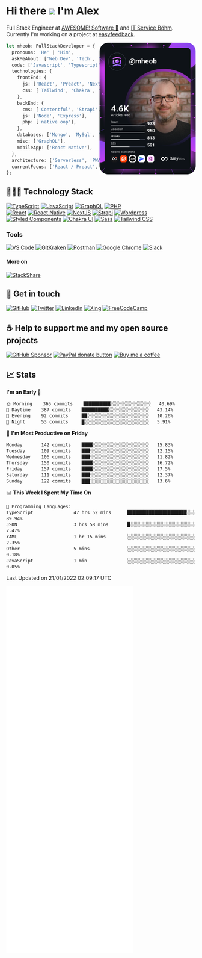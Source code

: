 # Hi there <img src="https://media.giphy.com/media/hvRJCLFzcasrR4ia7z/giphy.gif" width="25px"> I'm Alex

Full Stack Engineer at [AWESOME! Software 🚀](https://awesome-software.de/) and
[IT Service Böhm](https://www.its-boehm.de).\
Currently I'm working on a project at [easyfeedback](https://easy-feedback.de/).

<a href="https://app.daily.dev/mheob">
  <img
    align="right"
    width="256"
    src="https://raw.githubusercontent.com/mheob/mheob/devcard/devcard.svg"
    alt="Alexander Böhm's daily.dev Card"
  />
</a>

```ts
let mheob: FullStackDeveloper = {
  pronouns: 'He' | 'Him',
  askMeAbout: ['Web Dev', 'Tech', 'Soccer', 'Open Source'],
  code: ['Javascript', 'Typescript', 'PHP'],
  technologies: {
    frontEnd: {
      js: ['React', 'Preact', 'NextJS'],
      css: ['Tailwind', 'Chakra', 'Styled-Components'],
    },
    backEnd: {
      cms: ['Contentful', 'Strapi', 'WordPress', 'Craft CMS'],
      js: ['Node', 'Express'],
      php: ['native oop'],
    },
    databases: ['Mongo', 'MySql', 'SQLite'],
    misc: ['GraphQL'],
    mobileApp: ['React Native'],
  },
  architecture: ['Serverless', 'PWA', 'SPA'],
  currentFocus: ['React / Preact', 'NextJS', 'Open Source'],
};
```

## 🧑🏽‍💻 Technology Stack

[![TypeScript](https://img.shields.io/badge/TypeScript-007ACC.svg?&style=for-the-badge&logo=typescript&logoColor=white)](https://www.typescriptlang.org/)
[![JavaScript](https://img.shields.io/badge/JavaScript-F7DF1E.svg?&style=for-the-badge&logo=javascript&logoColor=black)](https://en.wikipedia.org/wiki/JavaScript)
[![GraphQL](https://img.shields.io/badge/GrapQL-E10098.svg?style=for-the-badge&logo=graphql&logoColor=white)](https://graphql.org/)
[![PHP](https://img.shields.io/badge/php-777BB4.svg?&style=for-the-badge&logo=php&logoColor=white)](https://php.net/)
\
[![React](https://img.shields.io/badge/React-20232A.svg?&style=for-the-badge&logo=react&logoColor=61DAFB)](https://reactjs.org/)
[![React Native](https://img.shields.io/badge/React_Native-20232A.svg?&style=for-the-badge&logo=react&logoColor=61DAFB)](https://reactnative.dev/)
[![NextJS](https://img.shields.io/badge/NextJs-000000.svg?style=for-the-badge&logo=next.js&logoColor=white)](https://nextjs.org/)
[![Strapi](https://img.shields.io/badge/Strapi-2F2E8B.svg?style=for-the-badge&logo=strapi&logoColor=white)](https://strapi.io/)
[![Wordpress](https://img.shields.io/badge/Wordpress-21759B.svg?style=for-the-badge&logo=wordpress&logoColor=white)](https://wordpress.org/)
\
[![Styled Components](https://img.shields.io/badge/Styled_Components-DB7093.svg?style=for-the-badge&logo=styled-components&logoColor=white)](https://styled-components.com/)
[![Chakra UI](https://img.shields.io/badge/Chakra_UI-319795.svg?style=for-the-badge&logo=chakra-ui&logoColor=white)](https://chakra-ui.com/)
[![Sass](https://img.shields.io/badge/Sass-CC6699.svg?&style=for-the-badge&logo=sass&logoColor=white)](https://sass-lang.com/)
[![Tailwind CSS](https://img.shields.io/badge/TailwindCSS-38B2AC.svg?&style=for-the-badge&logo=tailwind-css&logoColor=white)](https://tailwindcss.com/)

### Tools

[![VS Code](https://img.shields.io/badge/VS_Code-007ACC.svg?&style=for-the-badge&logo=visual-studio-code&logoColor=white)](https://code.visualstudio.com/)
[![GitKraken](https://img.shields.io/badge/GitKraken%2A-179287.svg?&style=for-the-badge&logo=gitkraken&logoColor=white)](https://www.gitkraken.com/invite/sPijQ3nc)
[![Postman](https://img.shields.io/badge/Postman-FF6C37.svg?&style=for-the-badge&logo=postman&logoColor=white)](https://www.postman.com/)
[![Google Chrome](https://img.shields.io/badge/Google_Chrome-4285F4.svg?&style=for-the-badge&logo=google-chrome&logoColor=white)](https://www.google.de/chrome/)
[![Slack](https://img.shields.io/badge/Slack-4A154B.svg?&style=for-the-badge&logo=slack&logoColor=white)](https://slack.com/)

#### More on

[![StackShare](https://img.shields.io/badge/StackShare-008FF9.svg?style=for-the-badge&logo=stackshare&logoColor=white)](https://stackshare.io/mheob/general)

## 💬 Get in touch

[![GitHub](https://img.shields.io/badge/github-100000.svg?&style=for-the-badge&logo=github&logoColor=white)](https://github.com/mheob)
[![Twitter](https://img.shields.io/badge/twitter-1DA1F2.svg?&style=for-the-badge&logo=twitter&logoColor=white)](https://twitter.com/mheob_a)
[![LinkedIn](https://img.shields.io/badge/LinkedIn-0077B5.svg?style=for-the-badge&logo=linkedin&logoColor=white)](https://www.linkedin.com/in/itsb)
[![Xing](https://img.shields.io/badge/Xing-006567.svg?style=for-the-badge&logo=xing&logoColor=white)](https://www.xing.com/profile/Alexander_Boehm64)
[![FreeCodeCamp](https://img.shields.io/badge/FreeCodeCamp-0A0B23.svg?style=for-the-badge&logo=freecodecamp&logoColor=white)](https://www.freecodecamp.org/mheob)

## ☕️ Help to support me and my open source projects

[![GitHub Sponsor](https://img.shields.io/badge/Sponsor-100000.svg?&style=for-the-badge&logo=github&logoColor=white)](https://github.com/sponsors/mheob)
[![PayPal donate button](https://img.shields.io/badge/paypal-00457C.svg?&style=for-the-badge&logo=paypal&logoColor=white)](https://www.paypal.me/mheob)
[![Buy me a coffee](https://img.shields.io/badge/Buy%20me%20a%20coffee-FF813F.svg?style=for-the-badge&logo=buy%20me%20a%20coffee&logoColor=white)](https://www.buymeacoffee.com/mheob)

## 📈 Stats

<!--START_SECTION:waka-->
**I'm an Early 🐤** 

```text
🌞 Morning    365 commits    ██████████░░░░░░░░░░░░░░░   40.69% 
🌆 Daytime    387 commits    ██████████░░░░░░░░░░░░░░░   43.14% 
🌃 Evening    92 commits     ██░░░░░░░░░░░░░░░░░░░░░░░   10.26% 
🌙 Night      53 commits     █░░░░░░░░░░░░░░░░░░░░░░░░   5.91%

```
📅 **I'm Most Productive on Friday** 

```text
Monday       142 commits    ████░░░░░░░░░░░░░░░░░░░░░   15.83% 
Tuesday      109 commits    ███░░░░░░░░░░░░░░░░░░░░░░   12.15% 
Wednesday    106 commits    ███░░░░░░░░░░░░░░░░░░░░░░   11.82% 
Thursday     150 commits    ████░░░░░░░░░░░░░░░░░░░░░   16.72% 
Friday       157 commits    ████░░░░░░░░░░░░░░░░░░░░░   17.5% 
Saturday     111 commits    ███░░░░░░░░░░░░░░░░░░░░░░   12.37% 
Sunday       122 commits    ███░░░░░░░░░░░░░░░░░░░░░░   13.6%

```


📊 **This Week I Spent My Time On** 

```text
💬 Programming Languages: 
TypeScript               47 hrs 52 mins      ██████████████████████░░░   89.94% 
JSON                     3 hrs 58 mins       █░░░░░░░░░░░░░░░░░░░░░░░░   7.47% 
YAML                     1 hr 15 mins        ░░░░░░░░░░░░░░░░░░░░░░░░░   2.35% 
Other                    5 mins              ░░░░░░░░░░░░░░░░░░░░░░░░░   0.18% 
JavaScript               1 min               ░░░░░░░░░░░░░░░░░░░░░░░░░   0.05%

```


 Last Updated on 21/01/2022 02:09:17 UTC
<!--END_SECTION:waka-->

<img
  width="67%"
  src="https://raw.githubusercontent.com/mheob/mheob/github-metrics/github-metrics.svg"
  alt="Alexander Böhm's GitHub Metrics"
/>
